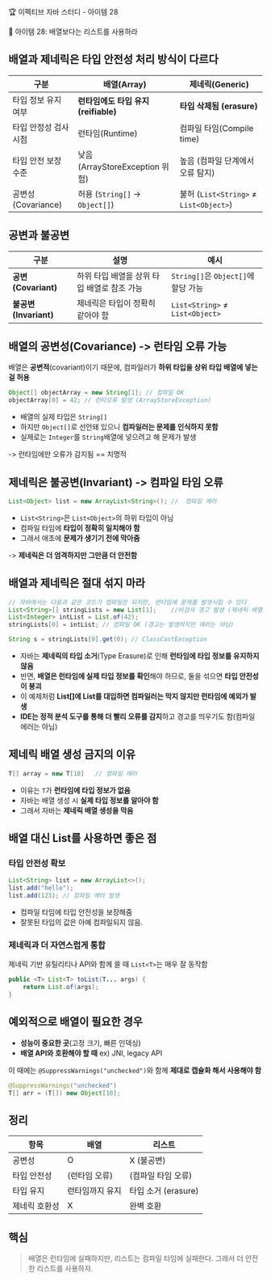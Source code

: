 :trophy: 이펙티브 자바 스터디 - 아이템 28

:book: 아이템 28: 배열보다는 리스트를 사용하라

## 배열과 제네릭은 타입 안전성 처리 방식이 다르다

| 구분              | 배열(Array)                    | 제네릭(Generic)                         |
| --------------- | ---------------------------- | ------------------------------------ |
| 타입 정보 유지 여부     | **런타임에도 타입 유지 (reifiable)**  | **타입 삭제됨 (erasure)**                 |
| 타입 안정성 검사 시점    | 런타임(Runtime)                 | 컴파일 타임(Compile time)                 |
| 타입 안전 보장 수준     | 낮음 (ArrayStoreException 위험)  | 높음 (컴파일 단계에서 오류 탐지)                  |
| 공변성(Covariance) | 허용 (`String[]` → `Object[]`) | 불허 (`List<String>` ≠ `List<Object>`) |

## 공변과 불공변

| 구분                  | 설명                        | 예시                              |
| ------------------- | ------------------------- | ------------------------------- |
| **공변 (Covariant)**  | 하위 타입 배열을 상위 타입 배열로 참조 가능 | `String[]`은 `Object[]`에 할당 가능   |
| **불공변 (Invariant)** | 제네릭은 타입이 정확히 같아야 함        | `List<String>` ≠ `List<Object>` |


## 배열의 공변성(Covariance) -> 런타임 오류 가능

배열은 **공변적**(covariant)이기 때문에, 컴파일러가 **하위 타입을 상위 타입 배열에 넣는 걸 허용**

```java
Object[] objectArray = new String[1]; // 컴파일 OK
objectArray[0] = 42; // ️런타오류 발생 (ArrayStoreException)
```

- 배열의 실제 타입은 `String[]`
- 하지만 `Object[]`로 선언돼 있으니 **컴파일러는 문제를 인식하지 못함**
- 실제로는 `Integer`를 `String`배열에 넣으려고 해 문제가 발생

-> 런타임에만 오류가 감지됨 == 치명적

## 제네릭은 불공변(Invariant) -> 컴파일 타임 오류

```java
List<Object> list = new ArrayList<String>(); //  컴파일 에러
```

- `List<String>`은 `List<Object>`의 하위 타입이 아님
- 컴파일 타임에 **타입이 정확히 일치해야 함**
- 그래서 애초에 **문제가 생기기 전에 막아줌**

-> **제네릭은 더 엄격하지만 그만큼 더 안전함**

## 배열과 제네릭은 절대 섞지 마라

```java
// 자바에서는 다음과 같은 코드가 컴파일은 되지만, 런타임에 문제를 발생시킬 수 있다
List<String>[] stringLists = new List[1];    //비검사 경고 발생 (제네릭 배열 생성 불가)
List<Integer> intList = List.of(42);
stringLists[0] = intList; // 컴파일 OK (경고는 발생하지만 에러는 아님)

String s = stringLists[0].get(0); // ClassCastException
```

- 자바는 **제네릭의 타입 소거**(Type Erasure)로 인해 **런타임에 타입 정보를 유지하지 않음**
- 반면, **배열은 런타임에 실제 타입 정보를 확인**해야 하므로, 둘을 섞으면 **타입 안전성이 붕괴**
- 이 예제처럼 **List<String>[]에 List<Integer>를 대입하면 컴파일러는 막지 않지만 런타임에 예외가 발생**
- **IDE는 정적 분석 도구를 통해 더 빨리 오류를 감지**하고 경고를 띄우기도 함(컴파일 에러는 아님)

## 제네릭 배열 생성 금지의 이유

```java
T[] array = new T[10]   // 컴파일 에러
```

- 이유는 `T`가 **런타임에 타입 정보가 없음**
- 자바는 배열 생성 시 **실제 타입 정보를 알아야 함**
- 그래서 자바는 **제네릭 배열 생성을 막음**

## 배열 대신 List를 사용하면 좋은 점

### 타입 안전성 확보

```java
List<String> list = new ArrayList<>();
list.add("hello");
list.add(123); // 컴파일 에러 발생
```

- 컴파일 타임에 타입 안전성을 보장해줌
- 잘못된 타입의 값은 아예 컴파일되지 않음.

### 제네릭과 더 자연스럽게 통합

제네릭 기반 유틸리티나 API와 함께 쓸 때 `List<T>`는 매우 잘 동작함

```java
public <T> List<T> toList(T... args) {
    return List.of(args);    
}
```

## 예외적으로 배열이 필요한 경우

- **성능이 중요한 곳**(고정 크기, 빠른 인덱싱)
- **배열 API와 호환해야 할 때** ex) JNI, legacy API

이 때에는 `@SuppressWarnings("unchecked")`와 함께 **제대로 캡슐화 해서 사용해야 함**

```java
@SuppressWarnings("unchecked")
T[] arr = (T[]) new Object[10];
```

## 정리

| 항목      | 배열       | 리스트         |
| ------- | -------- | ----------- |
| 공변성     | O        | X (불공변)     |
| 타입 안전성  | (런타임 오류) | (컴파일 타임 오류) |
| 타입 유지   | 런타임까지 유지 | 타입 소거 (erasure) |
| 제네릭 호환성 | X        | 완벽 호환       |


## 핵심

> 배열은 런타임에 실패하지만, 리스트는 컴파일 타임에 실패한다. 그래서 더 안전한 리스트를 사용하자.